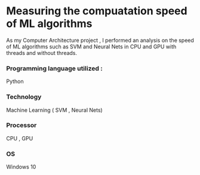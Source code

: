 # Measuring the compuatation speed of ML algorithms
As my Computer Architecture project , I performed an analysis on the speed of ML algorithms such as SVM and Neural Nets in CPU and GPU with threads and without threads.

### Programming language utilized :
Python

### Technology
Machine Learning ( SVM , Neural Nets)

### Processor
CPU , GPU

### OS
Windows 10
